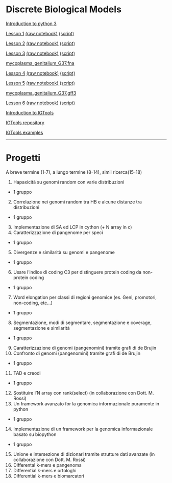 # Discrete Biological Models

[Introduction to python 3](python3.pdf)

[Lesson 1](notebooks/DBM-lex1.ipynb) 
[(raw notebook)](https://github.com/vbonnici/Discrete-Biological-Models/raw/master/notebooks/DBM-lex1.ipynb) 
[(script)](https://github.com/vbonnici/Discrete-Biological-Models/raw/master/scripts/DBM-lex1.py) 

[Lesson 2](notebooks/DBM-lex2.ipynb)
[(raw notebook)](https://github.com/vbonnici/Discrete-Biological-Models/raw/master/notebooks/DBM-lex2.ipynb) 
[(script)](https://github.com/vbonnici/Discrete-Biological-Models/raw/master/scripts/DBM-lex2.py) 

[Lesson 3](notebooks/DBM-lex3.ipynb)
[(raw notebook)](https://github.com/vbonnici/Discrete-Biological-Models/raw/master/notebooks/DBM-lex3.ipynb) 
[(script)](https://github.com/vbonnici/Discrete-Biological-Models/raw/master/scripts/DBM-lex3.py) 

[mycoplasma_genitalium_G37.fna](https://github.com/vbonnici/Discrete-Biological-Models/raw/master/notebooks/mycoplasma_genitalium_G37.fna) 

[Lesson 4](notebooks/DBM-lex4.ipynb)
[(raw notebook)](https://github.com/vbonnici/Discrete-Biological-Models/raw/master/notebooks/DBM-lex4.ipynb) 
[(script)](https://github.com/vbonnici/Discrete-Biological-Models/raw/master/scripts/DBM-lex4.py)

[Lesson 5](notebooks/DBM-lex5.ipynb)
[(raw notebook)](https://github.com/vbonnici/Discrete-Biological-Models/raw/master/notebooks/DBM-lex5.ipynb) 
[(script)](https://github.com/vbonnici/Discrete-Biological-Models/raw/master/scripts/DBM-lex5.py)


[mycoplasma_genitalium_G37.gff3](https://github.com/vbonnici/Discrete-Biological-Models/raw/master/notebooks/mycoplasma_genitalium_G37.gff3) 


[Lesson 6](notebooks/DBM-lex6.ipynb)
[(raw notebook)](https://github.com/vbonnici/Discrete-Biological-Models/raw/master/notebooks/DBM-lex6.ipynb) 
[(script)](https://github.com/vbonnici/Discrete-Biological-Models/raw/master/scripts/DBM-lex6.py)



[Introduction to IGTools](igtools/igtools.pdf)

[IGTools repository](https://github.com/InfOmics/IGTools)

[IGTools examples](igtools/examples)




----
# Progetti
A breve termine (1-7), a lungo termine (8-14), simil ricerca(15-18)


1)	Hapaxicità su genomi random con varie distribuzioni
- 1 gruppo
2)	Correlazione nei genomi random tra HB e alcune distanze tra distribuzioni
- 1 gruppo
3)	Implementazione di SA ed LCP in cython (+ N array in c)
4)	Caratterizzazione di pangenome per speci
- 1 gruppo
5)	Divergenze e similarità su genomi e pangenome
-	1 gruppo
6)	Usare l’indice di coding C3 per distinguere protein coding da non-protein coding
- 1 gruppo
7)	Word elongation per classi di regioni genomice (es. Geni, promotori, non-coding, etc…)
- 1 gruppo
8)	Segmentazione, modi di segmentare, segmentazione e coverage, segmentazione e similarità
- 1 gruppo
9)	Caratterizzazione di genomi (pangenomini) tramite grafi di de Brujin
10)	Confronto di genomi (pangenomini) tramite grafi di de Brujin
- 1 gruppo
11)	TAD e creodi
- 1 gruppo
12)	Sostituire l’N array con rank(select) (in collaborazione con Dott. M. Rossi)
13)	Un framework avanzato for la genomica informazionale puramente in python
- 1 gruppo
14)	Implementazione di un framework per la genomica informazionale basato su biopython
- 1 gruppo
15)	Unione e intersezione di dizionari tramite strutture dati avanzate (in collaborazione con Dott. M. Rossi)
16)	Differental k-mers e pangenoma
17)	Differential k-mers e ortologhi
18)	Differential k-mers e biomarcatori
